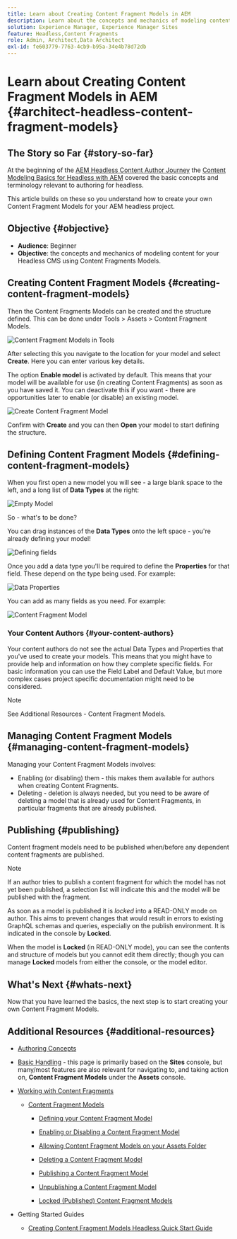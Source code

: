```yaml
---
title: Learn about Creating Content Fragment Models in AEM
description: Learn about the concepts and mechanics of modeling content for your Headless CMS using Content Fragments Models.
solution: Experience Manager, Experience Manager Sites
feature: Headless,Content Fragments
role: Admin, Architect,Data Architect
exl-id: fe603779-7763-4cb9-b95a-34e4b78d72db
---
```

# Learn about Creating Content Fragment Models in AEM {#architect-headless-content-fragment-models}

## The Story so Far {#story-so-far}

At the beginning of the [AEM Headless Content Author Journey](overview.md) the [Content Modeling Basics for Headless with AEM](basics.md) covered the basic concepts and terminology relevant to authoring for headless.

This article builds on these so you understand how to create your own Content Fragment Models for your AEM headless project.

## Objective {#objective}

* **Audience**: Beginner
* **Objective**: the concepts and mechanics of modeling content for your Headless CMS using Content Fragments Models.

<!-- which persona does this? -->
<!-- and who allows the configuration on the folders? -->

<!--
## Enabling Content Fragment Models {#enabling-content-fragment-models}

At the very start you need to enable Content Fragment Models for your site, this is done in the Configuration Browser; under Tools > General > Configuration Browser. You can either select to configure the global entry, or create a configuration. For example:

![Define configuration](/help/assets/content-fragments/assets/cfm-conf-01.png)

>[!NOTE]
>
>See Additional Resources - Content Fragments in the Configuration Browser
-->

## Creating Content Fragment Models {#creating-content-fragment-models}

Then the Content Fragments Models can be created and the structure defined. This can be done under Tools > Assets > Content Fragment Models. 

![Content Fragment Models in Tools](assets/cfm-tools.png)

After selecting this you navigate to the location for your model and select **Create**. Here you can enter various key details.

The option **Enable model** is activated by default. This means that your model will be available for use (in creating Content Fragments) as soon as you have saved it. You can deactivate this if you want - there are opportunities later to enable (or disable) an existing model.

![Create Content Fragment Model](/help/assets/content-fragments/assets/cfm-models-02.png)

Confirm with **Create** and you can then **Open** your model to start defining the structure.

## Defining Content Fragment Models {#defining-content-fragment-models}

When you first open a new model you will see - a large blank space to the left, and a long list of **Data Types** at the right:

![Empty Model](/help/assets/content-fragments/assets/cfm-models-03.png)

So - what's to be done?

You can drag instances of the **Data Types** onto the left space - you're already defining your model!

![Defining fields](/help/assets/content-fragments/assets/cfm-models-04.png) 

Once you add a data type you'll be required to define the **Properties** for that field. These depend on the type being used. For example:

![Data Properties](/help/assets/content-fragments/assets/cfm-models-05.png) 

You can add as many fields as you need. For example:

![Content Fragment Model](/help/assets/content-fragments/assets/cfm-models-07.png)

### Your Content Authors {#your-content-authors}

Your content authors do not see the actual Data Types and Properties that you've used to create your models. This means that you might have to provide help and information on how they complete specific fields. For basic information you can use the Field Label and Default Value, but more complex cases project specific documentation might need to be considered.

>[!NOTE]
>
>See Additional Resources - Content Fragment Models.

## Managing Content Fragment Models {#managing-content-fragment-models}

<!-- needs more details -->

Managing your Content Fragment Models involves:

* Enabling (or disabling) them - this makes them available for authors when creating Content Fragments.
* Deleting - deletion is always needed, but you need to be aware of deleting a model that is already used for Content Fragments, in particular fragments that are already published.

## Publishing {#publishing}

<!-- needs more details -->

Content fragment models need to be published when/before any dependent content fragments are published.

>[!NOTE]
>
>If an author tries to publish a content fragment for which the model has not yet been published, a selection list will indicate this and the model will be published with the fragment.

As soon as a model is published it is *locked* into a READ-ONLY mode on author. This aims to prevent changes that would result in errors to existing GraphQL schemas and queries, especially on the publish environment. It is indicated in the console by **Locked**. 

When the model is **Locked** (in READ-ONLY mode), you can see the contents and structure of models but you cannot edit them directly; though you can manage **Locked** models from either the console, or the model editor.

## What's Next {#whats-next}

Now that you have learned the basics, the next step is to start creating your own Content Fragment Models.

## Additional Resources {#additional-resources}

* [Authoring Concepts](/help/sites-authoring/author.md)

* [Basic Handling](/help/sites-authoring/basic-handling.md) - this page is primarily based on the **Sites** console, but many/most features are also relevant for navigating to, and taking action on, **Content Fragment Models** under the **Assets** console.

* [Working with Content Fragments](/help/assets/content-fragments/content-fragments.md)
 
  * [Content Fragment Models](/help/assets/content-fragments/content-fragments-models.md)

    * [Defining your Content Fragment Model](/help/assets/content-fragments/content-fragments-models.md#defining-your-content-fragment-model)

    * [Enabling or Disabling a Content Fragment Model](/help/assets/content-fragments/content-fragments-models.md#enabling-disabling-a-content-fragment-model)

    * [Allowing Content Fragment Models on your Assets Folder](/help/assets/content-fragments/content-fragments-models.md#allowing-content-fragment-models-assets-folder)

    * [Deleting a Content Fragment Model](/help/assets/content-fragments/content-fragments-models.md#deleting-a-content-fragment-model)

    * [Publishing a Content Fragment Model](/help/assets/content-fragments/content-fragments-models.md#publishing-a-content-fragment-model)

    * [Unpublishing a Content Fragment Model](/help/assets/content-fragments/content-fragments-models.md#unpublishing-a-content-fragment-model)

    * [Locked (Published) Content Fragment Models](/help/assets/content-fragments/content-fragments-models.md#locked-published-content-fragment-models)

* Getting Started Guides
  
  * [Creating Content Fragment Models Headless Quick Start Guide](/help/sites-developing/headless/getting-started/create-content-model.md)
